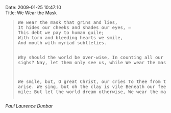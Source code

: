 Date: 2009-01-25 10:47:10	
Title: We Wear the Mask	

<blockquote class="verse">
<pre>We wear the mask that grins and lies,
It hides our cheeks and shades our eyes, –
This debt we pay to human guile;
With torn and bleeding hearts we smile,
And mouth with myriad subtleties.

Why should the world be over-wise,
In counting all our tears and sighs?
Nay, let them only see us, while
    We wear the mask.

We smile, but, O great Christ, our cries
To thee from tortured souls arise.
We sing, but oh the clay is vile
Beneath our feet, and long the mile;
But let the world dream otherwise,
    We wear the mask!</pre>
</blockquote>

<cite>Paul Laurence Dunbar</cite>



